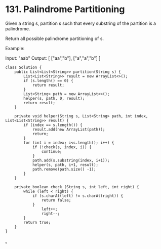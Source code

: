 # 131. Palindrome Partitioning

Given a string s, partition s such that every substring of the partition is a palindrome.

Return all possible palindrome partitioning of s.

Example:

Input: "aab" Output: \[ \["aa","b"\], \["a","a","b"\] \]

```text
class Solution {
    public List<List<String>> partition(String s) {
        List<List<String>> result = new ArrayList<>();
        if (s.length() == 0) {
            return result;
        }
        List<String> path = new ArrayList<>();
        helper(s, path, 0, result);
        return result;
    }

    private void helper(String s, List<String> path, int index, List<List<String>> result) {
        if (index == s.length()) {
            result.add(new ArrayList(path));
            return;
        }
        for (int i = index; i<s.length(); i++) {
            if (!check(s, index, i)) {
                continue;
            }
            path.add(s.substring(index, i+1));
            helper(s, path, i+1, result);
            path.remove(path.size() -1);
        }
    }

    private boolean check (String s, int left, int right) {
        while (left < right) {
            if (s.charAt(left) != s.charAt(right)) {
                return false;
            }
                left++;
                right--;
        }
        return true;
    }
}
```

。

